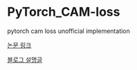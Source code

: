 # PyTorch_CAM-loss
pytorch cam loss unofficial implementation

[논문 링크](https://arxiv.org/pdf/2109.01359.pdf)
   
[블로그 설명글](https://blog.naver.com/bshlab671/222917440658)
